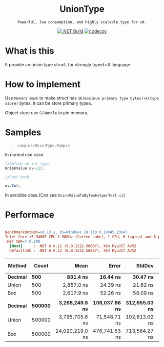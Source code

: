 <center><h1 align="center">UnionType</h1></center>
<div align="center">

    Powerful, low consumption, and highly scalable type for c#.

[![.NET Build](https://github.com/Cricle/UnionType/actions/workflows/dotnet.yml/badge.svg)](https://github.com/Cricle/UnionType/actions/workflows/dotnet.yml)
[![codecov](https://codecov.io/gh/Cricle/UnionType/branch/main/graph/badge.svg?token=kIuE6hSsO3)](https://codecov.io/gh/Cricle/UnionType)

</div>

# What is this

It provide an union type struct, for strongly typed c# language.

# How to implement

Use `Memory mask` to make struct has `16(maximum primary type bytes)+1(type store)` bytes, it can be store primary types.

Object store use `GCHandle` to pin memory. 

# Samples

> `samples/UnionType.Sample`

In normal use case

```csharp
//Define an int type
UnionValue uv=123;

//Cast back

uv.Int;

```

In serialize case.(Can see `UnionValueToBytesHelperTest.cs`)

# Performace

``` ini

BenchmarkDotNet=v0.13.2, OS=Windows 10 (10.0.19045.2364)
Intel Core i5-9400F CPU 2.90GHz (Coffee Lake), 1 CPU, 6 logical and 6 physical cores
.NET SDK=7.0.100
  [Host]     : .NET 6.0.12 (6.0.1222.56807), X64 RyuJIT AVX2
  DefaultJob : .NET 6.0.12 (6.0.1222.56807), X64 RyuJIT AVX2


```
|  Method |  Count |            Mean |         Error |        StdDev |          Median | Ratio | RatioSD |      Gen0 |      Gen1 |     Gen2 |   Allocated | Alloc Ratio |
|-------- |------- |----------------:|--------------:|--------------:|----------------:|------:|--------:|----------:|----------:|---------:|------------:|------------:|
| **Decimal** |    **500** |        **831.4 ns** |      **16.44 ns** |      **30.47 ns** |        **825.3 ns** |  **1.00** |    **0.00** |    **1.7033** |         **-** |        **-** |     **7.84 KB** |        **1.00** |
|   Union |    500 |      2,857.0 ns |      24.39 ns |      21.62 ns |      2,857.1 ns |  3.41 |    0.15 |    1.8082 |         - |        - |     8.33 KB |        1.06 |
|     Box |    500 |      2,617.9 ns |      52.26 ns |      58.09 ns |      2,609.7 ns |  3.13 |    0.15 |    4.2534 |    0.2823 |        - |    19.55 KB |        2.50 |
|         |        |                 |               |               |                 |       |         |           |           |          |             |             |
| **Decimal** | **500000** |  **3,268,249.8 ns** | **106,037.86 ns** | **312,655.03 ns** |  **3,361,560.4 ns** |  **1.00** |    **0.00** |  **234.3750** |  **234.3750** | **234.3750** |   **7812.6 KB** |        **1.00** |
|   Union | 500000 |  3,795,705.6 ns |  71,548.71 ns | 102,613.02 ns |  3,778,834.8 ns |  1.19 |    0.12 |  281.2500 |  281.2500 | 281.2500 |  8300.89 KB |        1.06 |
|     Box | 500000 | 24,020,219.0 ns | 476,741.53 ns | 713,564.27 ns | 24,054,226.6 ns |  7.55 |    0.83 | 3031.2500 | 1562.5000 | 937.5000 | 19531.72 KB |        2.50 |

